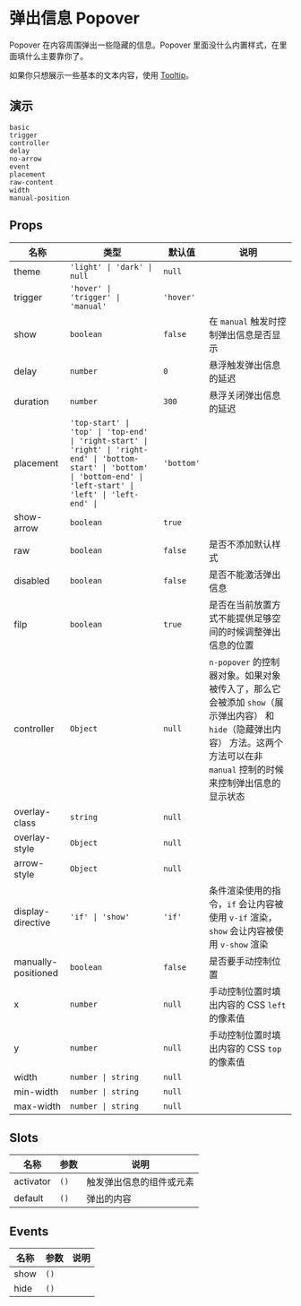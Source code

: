 # 弹出信息 Popover

Popover 在内容周围弹出一些隐藏的信息。Popover 里面没什么内置样式，在里面填什么主要靠你了。

如果你只想展示一些基本的文本内容，使用 [Tooltip](n-tooltip)。

## 演示

```demo
basic
trigger
controller
delay
no-arrow
event
placement
raw-content
width
manual-position
```

## Props
|名称|类型|默认值|说明|
|-|-|-|-|
|theme|`'light' \| 'dark' \| null`|`null`||
|trigger|`'hover' \| 'trigger' \| 'manual'`|`'hover'`||
|show|`boolean`|`false`|在 `manual` 触发时控制弹出信息是否显示|
|delay|`number`|`0`|悬浮触发弹出信息的延迟|
|duration|`number`|`300`|悬浮关闭弹出信息的延迟|
|placement|`'top-start' \| 'top' \| 'top-end' \| 'right-start' \| 'right' \| 'right-end' \| 'bottom-start' \| 'bottom' \| 'bottom-end' \| 'left-start' \| 'left' \| 'left-end' \| `|`'bottom'`||
|show-arrow|`boolean`|`true`||
|raw|`boolean`|`false`|是否不添加默认样式|
|disabled|`boolean`|`false`|是否不能激活弹出信息|
|filp|`boolean`|`true`|是否在当前放置方式不能提供足够空间的时候调整弹出信息的位置|
|controller|`Object`|`null`|`n-popover` 的控制器对象。如果对象被传入了，那么它会被添加 `show`（展示弹出内容） 和 `hide`（隐藏弹出内容） 方法。这两个方法可以在非 `manual` 控制的时候来控制弹出信息的显示状态|
|overlay-class|`string`|`null`||
|overlay-style|`Object`|`null`||
|arrow-style|`Object`|`null`||
|display-directive|`'if' \| 'show'`|`'if'`|条件渲染使用的指令，`if` 会让内容被使用 `v-if` 渲染，`show` 会让内容被使用 `v-show` 渲染|
|manually-positioned|`boolean`|`false`|是否要手动控制位置|
|x|`number`|`null`|手动控制位置时填出内容的 CSS `left` 的像素值|
|y|`number`|`null`|手动控制位置时填出内容的 CSS `top` 的像素值||
|width|`number \| string`|`null`||
|min-width|`number \| string`|`null`||
|max-width|`number \| string`|`null`||

## Slots
|名称|参数|说明|
|-|-|-|
|activator|`()`|触发弹出信息的组件或元素|
|default|`()`|弹出的内容|

## Events
|名称|参数|说明|
|-|-|-|
|show|`()`||
|hide|`()`||